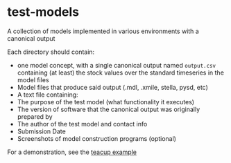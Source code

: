 # test-models
A collection of models implemented in various environments with a canonical output

Each directory should contain:
- one model concept, with a single canonical output named `output.csv` containing (at least) the stock values over the standard timeseries in the model files
- Model files that produce said output (.mdl, .xmile, stella, pysd, etc)
- A text file containing:
 - The purpose of the test model (what functionality it executes)
 - The version of software that the canonical output was originally prepared by
 - The author of the test model and contact info
 - Submission Date
- Screenshots of model construction programs (optional)

For a demonstration, see the [teacup example](https://github.com/SDXorg/test-models/tree/master/teacup)
